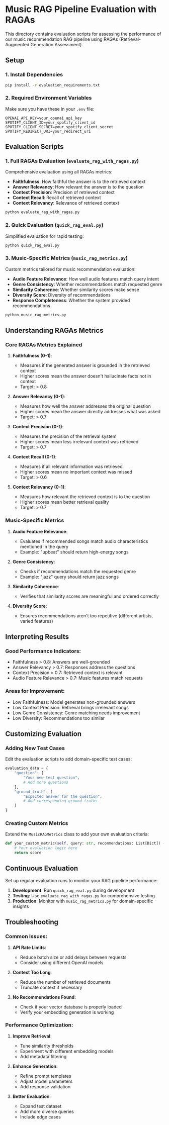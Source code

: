 # Music RAG Pipeline Evaluation with RAGAs

This directory contains evaluation scripts for assessing the performance of our music recommendation RAG pipeline using RAGAs (Retrieval-Augmented Generation Assessment).

## Setup

### 1. Install Dependencies

```bash
pip install -r evaluation_requirements.txt
```

### 2. Required Environment Variables

Make sure you have these in your `.env` file:

```
OPENAI_API_KEY=your_openai_api_key
SPOTIFY_CLIENT_ID=your_spotify_client_id
SPOTIFY_CLIENT_SECRET=your_spotify_client_secret
SPOTIFY_REDIRECT_URI=your_redirect_uri
```

## Evaluation Scripts

### 1. Full RAGAs Evaluation (`evaluate_rag_with_ragas.py`)

Comprehensive evaluation using all RAGAs metrics:

- **Faithfulness**: How faithful the answer is to the retrieved context
- **Answer Relevancy**: How relevant the answer is to the question
- **Context Precision**: Precision of retrieved context
- **Context Recall**: Recall of retrieved context
- **Context Relevancy**: Relevance of retrieved context

```bash
python evaluate_rag_with_ragas.py
```

### 2. Quick Evaluation (`quick_rag_eval.py`)

Simplified evaluation for rapid testing:

```bash
python quick_rag_eval.py
```

### 3. Music-Specific Metrics (`music_rag_metrics.py`)

Custom metrics tailored for music recommendation evaluation:

- **Audio Feature Relevance**: How well audio features match query intent
- **Genre Consistency**: Whether recommendations match requested genre
- **Similarity Coherence**: Whether similarity scores make sense
- **Diversity Score**: Diversity of recommendations
- **Response Completeness**: Whether the system provided recommendations

```bash
python music_rag_metrics.py
```

## Understanding RAGAs Metrics

### Core RAGAs Metrics Explained

1. **Faithfulness (0-1)**:

   - Measures if the generated answer is grounded in the retrieved context
   - Higher scores mean the answer doesn't hallucinate facts not in context
   - Target: > 0.8

2. **Answer Relevancy (0-1)**:

   - Measures how well the answer addresses the original question
   - Higher scores mean the answer directly addresses what was asked
   - Target: > 0.7

3. **Context Precision (0-1)**:

   - Measures the precision of the retrieval system
   - Higher scores mean less irrelevant context was retrieved
   - Target: > 0.7

4. **Context Recall (0-1)**:

   - Measures if all relevant information was retrieved
   - Higher scores mean no important context was missed
   - Target: > 0.6

5. **Context Relevancy (0-1)**:
   - Measures how relevant the retrieved context is to the question
   - Higher scores mean better retrieval quality
   - Target: > 0.7

### Music-Specific Metrics

1. **Audio Feature Relevance**:

   - Evaluates if recommended songs match audio characteristics mentioned in the query
   - Example: "upbeat" should return high-energy songs

2. **Genre Consistency**:

   - Checks if recommendations match the requested genre
   - Example: "jazz" query should return jazz songs

3. **Similarity Coherence**:

   - Verifies that similarity scores are meaningful and ordered correctly

4. **Diversity Score**:
   - Ensures recommendations aren't too repetitive (different artists, varied features)

## Interpreting Results

### Good Performance Indicators:

- Faithfulness > 0.8: Answers are well-grounded
- Answer Relevancy > 0.7: Responses address the questions
- Context Precision > 0.7: Retrieved context is relevant
- Audio Feature Relevance > 0.7: Music features match requests

### Areas for Improvement:

- Low Faithfulness: Model generates non-grounded answers
- Low Context Precision: Retrieval brings irrelevant songs
- Low Genre Consistency: Genre matching needs improvement
- Low Diversity: Recommendations too similar

## Customizing Evaluation

### Adding New Test Cases

Edit the evaluation scripts to add domain-specific test cases:

```python
evaluation_data = {
    "question": [
        "Your new test question",
        # Add more questions
    ],
    "ground_truth": [
        "Expected answer for the question",
        # Add corresponding ground truths
    ]
}
```

### Creating Custom Metrics

Extend the `MusicRAGMetrics` class to add your own evaluation criteria:

```python
def your_custom_metric(self, query: str, recommendations: List[Dict]) -> float:
    # Your evaluation logic here
    return score
```

## Continuous Evaluation

Set up regular evaluation runs to monitor your RAG pipeline performance:

1. **Development**: Run `quick_rag_eval.py` during development
2. **Testing**: Use `evaluate_rag_with_ragas.py` for comprehensive testing
3. **Production**: Monitor with `music_rag_metrics.py` for domain-specific insights

## Troubleshooting

### Common Issues:

1. **API Rate Limits**:

   - Reduce batch size or add delays between requests
   - Consider using different OpenAI models

2. **Context Too Long**:

   - Reduce the number of retrieved documents
   - Truncate context if necessary

3. **No Recommendations Found**:
   - Check if your vector database is properly loaded
   - Verify your embedding generation is working

### Performance Optimization:

1. **Improve Retrieval**:

   - Tune similarity thresholds
   - Experiment with different embedding models
   - Add metadata filtering

2. **Enhance Generation**:

   - Refine prompt templates
   - Adjust model parameters
   - Add response validation

3. **Better Evaluation**:
   - Expand test dataset
   - Add more diverse queries
   - Include edge cases

